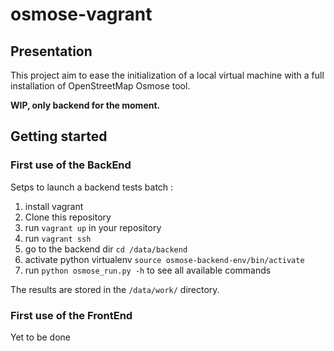 # osmose-vagrant

## Presentation
This project aim to ease the initialization of a local virtual machine with a full installation of OpenStreetMap Osmose tool.

**WIP, only backend for the moment.**

## Getting started
### First use of the BackEnd
Setps to launch a backend tests batch : 
1. install vagrant 
2. Clone this repository
3. run `vagrant up` in your repository
4. run `vagrant ssh`
5. go to the backend dir `cd /data/backend`
6. activate python virtualenv `source osmose-backend-env/bin/activate`
7. run `python osmose_run.py -h` to see all available commands

The results are stored in the `/data/work/` directory.

### First use of the FrontEnd
Yet to be done
